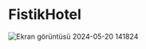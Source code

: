 # FistikHotel

![Ekran görüntüsü 2024-05-20 141824](https://github.com/meyener/Full-Stack-Hotel-Reservation-Project-ReactJs-SpringBoot/assets/114063503/8a89c5de-f453-4dac-9c6d-ae58a25c379c)
